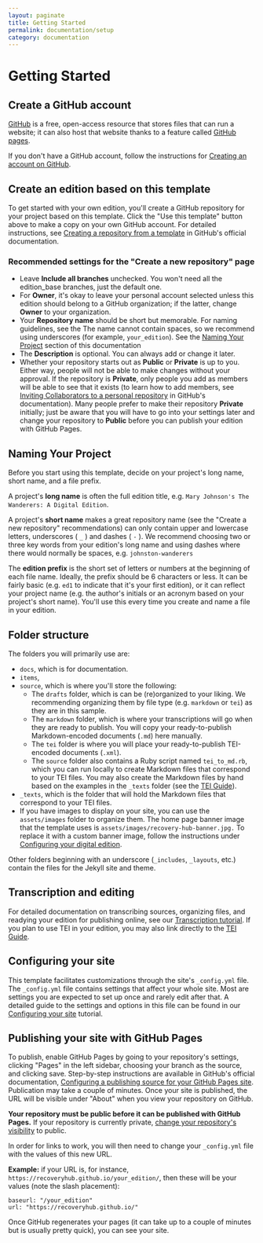 ```yaml
---
layout: paginate
title: Getting Started
permalink: documentation/setup
category: documentation
---
```


# Getting Started

## Create a GitHub account

[GitHub](https://github.com/) is a free, open-access resource that stores files 
that can run a website; it can also host that website thanks to a feature called 
[GitHub pages](https://documentation.github.com/pages/). 

If you don't have a GitHub account, follow the instructions for 
[Creating an account on GitHub](https://documentation.github.com/en/get-started/start-your-journey/creating-an-account-on-github).

## Create an edition based on this template

To get started with your own edition, you'll create a GitHub repository for your 
project based on this template. Click the "Use this template" button 
above to make a copy on your own GitHub account. For detailed instructions, 
see [Creating a repository from a template](https://documentation.github.com/en/repositories/creating-and-managing-repositories/creating-a-repository-from-a-template) in GitHub's official documentation.

### Recommended settings for the "Create a new repository" page
- Leave **Include all branches** unchecked. You won't need all the edition_base 
  branches, just the default one.
- For **Owner**, it's okay to leave your personal account selected unless this 
  edition should belong to a GitHub organization; if the latter, change 
  **Owner** to your organization.
- Your **Repository name** should be short but memorable. For naming guidelines, 
  see the The name cannot contain spaces, so we recommend using underscores 
  (for example, `your_edition`). See the [Naming Your Project]() section of this documentation 
- The **Description** is optional. You can always add or change it later.
- Whether your repository starts out as **Public** or **Private** is up to you. 
  Either way, people will not be able to make changes without your approval. 
  If the repository is **Private**, only people you add as members will be able 
  to see that it exists (to learn how to add members, see 
  [Inviting Collaborators to a personal repository](https://documentation.github.com/en/account-and-profile/setting-up-and-managing-your-personal-account-on-github/managing-access-to-your-personal-repositories/inviting-collaborators-to-a-personal-repository) in GitHub's documentation). 
  Many people prefer to make their repository **Private** initially; just be 
  aware that you will have to go into your settings later and change your 
  repository to **Public** before you can publish your edition with GitHub Pages.

## Naming Your Project

Before you start using this template, decide on your project's long name, 
short name, and a file prefix. 

A project's **long name** is often the full edition title, e.g. 
`Mary Johnson's The Wanderers: A Digital Edition`.

A project's **short name** makes a great repository name (see the "Create a new 
repository" recommendations) can only contain upper and lowercase letters, 
underscores ( `_` ) and dashes ( `-` ). We recommend choosing two or three key 
words from your edition's long name and using dashes where there would normally 
be spaces, e.g. `johnston-wanderers`

The **edition prefix** is the short set of letters or numbers at the beginning of each 
file name. Ideally, the prefix should be 6 characters or less. It can be fairly 
basic (e.g. `ed1` to indicate that it's your first edition), or it can reflect 
your project name (e.g. the author's initials or an acronym based on your 
project's short name). You'll use this every time you create and name a file 
in your edition.

## Folder structure

The folders you will primarily use are:
- `docs`, which is for documentation.
- `items`, 
- `source`, which is where you'll store the following:
  - The `drafts` folder, which is can be (re)organized to your liking. We recommending organizing them by file type (e.g. `markdown` or `tei`) as they are in this sample.
  - The `markdown` folder, which is where your transcriptions will go when they are ready to publish. You will copy your ready-to-publish Markdown-encoded documents (`.md`) here manually.
  - The `tei` folder is where you will place your ready-to-publish TEI-encoded documents (`.xml`). 
  - The `source` folder also contains a Ruby script named `tei_to_md.rb`, which you can run locally to create Markdown files that correspond to your TEI files. You may also create the Markdown files by hand based on the examples in the `_texts` folder (see the [TEI Guide](https://recoveryhub.github.io/edition_template/documentation/site-config)).
- `_texts`, which is the folder that will hold the Markdown files that correspond to your TEI files. 
- If you have images to display on your site, you can use the `assets/images` folder to organize them. The home page banner image that the template uses is `assets/images/recovery-hub-banner.jpg.` To replace it with a custom banner image, follow the instructions under [Configuring your digital edition](https://recoveryhub.github.io/edition_template/documentation/site-config).

Other folders beginning with an underscore (`_includes`, `_layouts`, etc.) contain the 
files for the Jekyll site and theme. 

## Transcription and editing

For detailed documentation on transcribing sources, organizing files, and 
readying your edition for publishing online, see our 
[Transcription tutorial](https://recoveryhub.github.io/edition_template/documentation/transcription). 
If you plan to use TEI in your edition, you may also link directly to the [TEI Guide](https://recoveryhub.github.io/edition_template/documentation/site-config).

## Configuring your site

This template facilitates customizations through the site's `_config.yml` file. 
The `_config.yml` file contains settings that affect your whole site. 
Most are settings you are expected to set up once and rarely edit after that. 
A detailed guide to the settings and options in this file can be found in our 
[Configuring your site](https://recoveryhub.github.io/edition_template/documentation/site-config) 
tutorial.

## Publishing your site with GitHub Pages

To publish, enable GitHub Pages by going to your repository's settings, 
clicking "Pages" in the left sidebar, choosing your branch as the source, and 
clicking save. Step-by-step instructions are available in GitHub's official documentation, 
[Configuring a publishing source for your GitHub Pages site](https://documentation.github.com/en/pages/getting-started-with-github-pages/configuring-a-publishing-source-for-your-github-pages-site). Publication may take a couple of minutes. Once your site is published, the URL will be visible under "About" when you view 
your repository on GitHub.

**Your repository must be public before it can be published with GitHub Pages.** 
If your repository is currently private, [change your repository's visibility](https://documentation.github.com/en/repositories/managing-your-repositorys-settings-and-features/managing-repository-settings/setting-repository-visibility) to public.

In order for links to work, you will then need to change your `_config.yml` file 
with the values of this new URL. 

**Example:** if your URL is, for instance, 
`https://recoveryhub.github.io/your_edition/`, 
then these will be your values (note the slash placement): 

```
baseurl: "/your_edition"
url: "https://recoveryhub.github.io/"
```

Once GitHub regenerates your pages (it can take up to a couple of minutes but 
is usually pretty quick), you can see your site.




